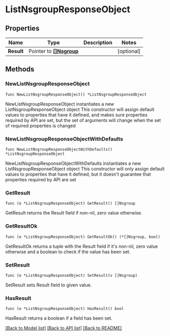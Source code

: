 # ListNsgroupResponseObject

## Properties

Name | Type | Description | Notes
------------ | ------------- | ------------- | -------------
**Result** | Pointer to [**[]Nsgroup**](Nsgroup.md) |  | [optional] 

## Methods

### NewListNsgroupResponseObject

`func NewListNsgroupResponseObject() *ListNsgroupResponseObject`

NewListNsgroupResponseObject instantiates a new ListNsgroupResponseObject object
This constructor will assign default values to properties that have it defined,
and makes sure properties required by API are set, but the set of arguments
will change when the set of required properties is changed

### NewListNsgroupResponseObjectWithDefaults

`func NewListNsgroupResponseObjectWithDefaults() *ListNsgroupResponseObject`

NewListNsgroupResponseObjectWithDefaults instantiates a new ListNsgroupResponseObject object
This constructor will only assign default values to properties that have it defined,
but it doesn't guarantee that properties required by API are set

### GetResult

`func (o *ListNsgroupResponseObject) GetResult() []Nsgroup`

GetResult returns the Result field if non-nil, zero value otherwise.

### GetResultOk

`func (o *ListNsgroupResponseObject) GetResultOk() (*[]Nsgroup, bool)`

GetResultOk returns a tuple with the Result field if it's non-nil, zero value otherwise
and a boolean to check if the value has been set.

### SetResult

`func (o *ListNsgroupResponseObject) SetResult(v []Nsgroup)`

SetResult sets Result field to given value.

### HasResult

`func (o *ListNsgroupResponseObject) HasResult() bool`

HasResult returns a boolean if a field has been set.


[[Back to Model list]](../README.md#documentation-for-models) [[Back to API list]](../README.md#documentation-for-api-endpoints) [[Back to README]](../README.md)



